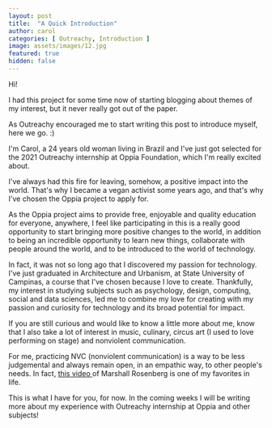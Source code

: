 ```yaml
---
layout: post
title:  "A Quick Introduction"
author: carol
categories: [ Outreachy, Introduction ]
image: assets/images/12.jpg
featured: true
hidden: false
---
```


Hi! 

I had this project for some time now of starting blogging about themes of my interest, but it never really got out of the paper.

As Outreachy encouraged me to start writing this post to introduce myself, here we go. :)

I'm Carol, a 24 years old woman living in Brazil and I've just got selected for the 2021 Outreachy internship at Oppia Foundation, which I'm really excited about.

I've always had this fire for leaving, somehow, a positive impact into the world. That's why I became a vegan activist some years ago, and that's why I've chosen the Oppia project to apply for. 

As the Oppia project aims to provide free, enjoyable and quality education for everyone, anywhere, I feel like participating in this is a really good opportunity to start bringing more positive changes to the world, in addition to being an incredible opportunity to learn new things, collaborate with people around the world, and to be introduced to the world of technology.

In fact, it was not so long ago that I discovered my passion for technology. I've just graduated in Architecture and Urbanism, at State University of Campinas, a course that I've chosen because I love to create. Thankfully, my interest in studying subjects such as psychology, design, computing, social and data sciences, led me to combine my love for creating with my passion and curiosity for technology and its broad potential for impact.

If you are still curious and would like to know a little more about me, know that I also take a lot of interest in music, culinary, circus art (I used to love performing on stage) and nonviolent communication.

For me, practicing NVC (nonviolent communication) is a way to be less judgemental and always remain open, in an empathic way, to other people's needs. In fact, <a target="_blank" href="https://www.youtube.com/watch?v=l7TONauJGfc&t=2935s">this video <i class="fab fa-github"></i></a> of Marshall Rosenberg is one of my favorites in life.

This is what I have for you, for now. In the coming weeks I will be writing more about my experience with Outreachy internship at Oppia and other subjects!
